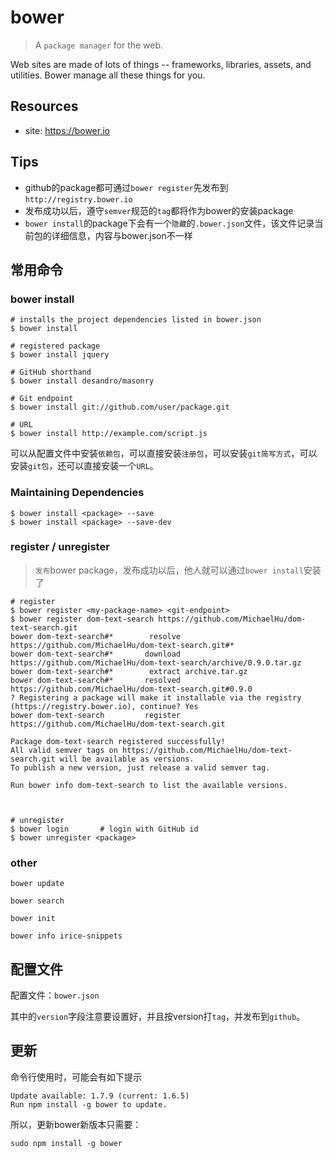 # bower

> A `package manager` for the web.

Web sites are made of lots of things -- frameworks, libraries, assets, and utilities. Bower manage all these things for you.


## Resources

* site: <https://bower.io>


## Tips

* github的package都可通过`bower register`先发布到`http://registry.bower.io`
* 发布成功以后，遵守`semver`规范的`tag`都将作为bower的安装package
* `bower install`的package下会有一个`隐藏`的`.bower.json`文件，该文件记录当前包的详细信息，内容与bower.json不一样



## 常用命令

### bower install

    # installs the project dependencies listed in bower.json
    $ bower install

    # registered package
    $ bower install jquery

    # GitHub shorthand
    $ bower install desandro/masonry

    # Git endpoint
    $ bower install git://github.com/user/package.git

    # URL
    $ bower install http://example.com/script.js

可以从配置文件中安装`依赖包`，可以直接安装`注册包`，可以安装`git简写方式`，可以安装`git包`，还可以直接安装一个`URL`。


### Maintaining Dependencies

    $ bower install <package> --save
    $ bower install <package> --save-dev

### register / unregister

> `发布`bower package，发布成功以后，他人就可以通过`bower install`安装了

    # register
    $ bower register <my-package-name> <git-endpoint>
    $ bower register dom-text-search https://github.com/MichaelHu/dom-text-search.git
    bower dom-text-search#*        resolve https://github.com/MichaelHu/dom-text-search.git#*
    bower dom-text-search#*       download https://github.com/MichaelHu/dom-text-search/archive/0.9.0.tar.gz
    bower dom-text-search#*        extract archive.tar.gz
    bower dom-text-search#*       resolved https://github.com/MichaelHu/dom-text-search.git#0.9.0
    ? Registering a package will make it installable via the registry (https://registry.bower.io), continue? Yes
    bower dom-text-search         register https://github.com/MichaelHu/dom-text-search.git

    Package dom-text-search registered successfully!
    All valid semver tags on https://github.com/MichaelHu/dom-text-search.git will be available as versions.
    To publish a new version, just release a valid semver tag.

    Run bower info dom-text-search to list the available versions.



    # unregister
    $ bower login       # login with GitHub id
    $ bower unregister <package>


### other


    bower update

    bower search

    bower init

    bower info irice-snippets





## 配置文件

配置文件：`bower.json`

其中的`version`字段注意要设置好，并且按version打`tag`，并发布到`github`。



## 更新

命令行使用时，可能会有如下提示

    Update available: 1.7.9 (current: 1.6.5) 
    Run npm install -g bower to update.  

所以，更新bower新版本只需要：

    sudo npm install -g bower


